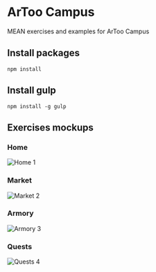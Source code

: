 # ArToo Campus
MEAN exercises and examples for ArToo Campus

## Install packages
```
npm install
```

## Install gulp
```
npm install -g gulp
```

## Exercises mockups

### Home
![Home 1](https://assets.moqups.com/grdjfDzUzO/Page_1.png)

### Market
![Market 2](https://assets.moqups.com/Jgy3rpaJPz/Page_1.png)

### Armory
![Armory 3](https://assets.moqups.com/wVwd427LO5/Page_1.png)

### Quests
![Quests 4](https://assets.moqups.com/57dqoZC60v/Page_1.png)